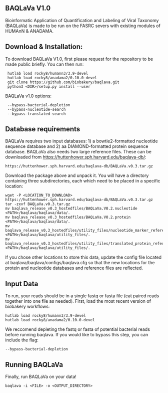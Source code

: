 ## BAQLaVa V1.0

Bioinformatic Application of Quantification and Labeling of Viral Taxonomy (BAQLaVa) is made to be run on the FASRC severs with existing modules of HUMAnN & ANADAMA.

## Download & Installation:

To download BAQLaVa V1.0, first please request for the repository to be made public briefly. You can then run: 

     hutlab load rocky8/humann3/3.9-devel
     hutlab load rocky8/anadama2/0.10.0-devel
     git clone https://github.com/biobakery/baqlava.git
     python3 <DIR>/setup.py install --user

BAQLaVa v1.0 options:
     
     --bypass-bacterial-depletion
     --bypass-nucleotide-search
     --bypass-translated-search
     
## Database requirements

BAQLaVa requires two input databases: 1) a bowtie2-formatted nucleotide sequence database and 2) aa DIAMOND-formatted protein sequence database. BAQLaVa also needs two large reference files. These can be downloaded from https://huttenhower.sph.harvard.edu/baqlava-db/:

 
    https://huttenhower.sph.harvard.edu/baqlava-db/BAQLaVa.v0.3.tar.gz
   
Download the package above and unpack it. You will have a directory containing three subdirectories, each which need to be placed in a specific location:
    
    wget -P <LOCATION_TO_DOWNLOAD> https://huttenhower.sph.harvard.edu/baqlava-db/BAQLaVa.v0.3.tar.gz
    tar -zxvf BAQLaVa.v0.3.tar.gz
    mv baqlava_release_v0.3_hostedfiles/BAQLaVa.V0.2.nucleotide <PATH>/baqlava/baqlava/data/.
    mv baqlava_release_v0.3_hostedfiles/BAQLaVa.V0.2.protein <PATH>/baqlava/baqlava/data/.
    mv baqlava_release_v0.3_hostedfiles/utility_files/nucleotide_marker_reference.txt <PATH>/baqlava/baqlava/utility_files/.
    mv baqlava_release_v0.3_hostedfiles/utility_files/translated_protein_reference.txt <PATH>/baqlava/baqlava/utility_files/.

If you chose other locations to store this data, update the config file located at baqlava/baqlava/configs/baqlava.cfg so that the new locations for the protein and nucleotide databases and reference files are reflected.

## Input Data

To run, your reads should be in a single fastq or fasta file (cat paired reads together into one file as needed). 
First, load the most recent version of biobakery workflows: 
  ```
  hutlab load rocky8/humann3/3.9-devel
  hutlab load rocky8/anadama2/0.10.0-devel
  ```
We reccomend depleting the fastq or fasta of potential bacterial reads before running baqlava. If you would like to bypass this step, you can include the flag: 
  ```
  --bypass-bacterial-depletion
  ```

## Running BAQLaVa

Finally, run BAQLaVa on your data!
```
baqlava -i <FILE> -o <OUTPUT_DIRECTORY>
```



